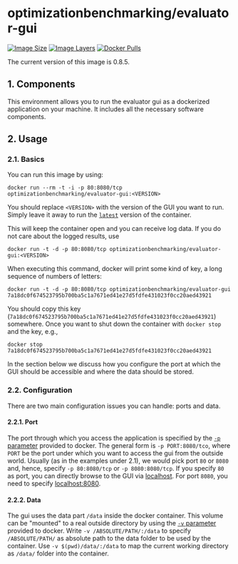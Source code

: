 # optimizationbenchmarking/evaluator-gui

[![Image Size](https://img.shields.io/imagelayers/image-size/optimizationbenchmarking/evaluator-gui/latest.svg)](https://hub.docker.com/r/optimizationbenchmarking/evaluator-gui/)
[![Image Layers](https://img.shields.io/imagelayers/layers/optimizationbenchmarking/evaluator-gui/latest.svg)](https://hub.docker.com/r/optimizationbenchmarking/evaluator-gui/)
[![Docker Pulls](https://img.shields.io/docker/pulls/optimizationbenchmarking/evaluator-gui.svg)](https://hub.docker.com/r/optimizationbenchmarking/evaluator-gui/)

The current version of this image is 0.8.5.

## 1. Components

This environment allows you to run the evaluator gui as a dockerized application on your machine. It includes all the necessary software components.

## 2. Usage

### 2.1. Basics

You can run this image by using:

    docker run --rm -t -i -p 80:8080/tcp optimizationbenchmarking/evaluator-gui:<VERSION>
  
You should replace `<VERSION>` with the version of the GUI you want to run. Simply leave it away to run the [`latest`](https://hub.docker.com/r/optimizationbenchmarking/evaluator-gui/tags/) version of the container.
  
This will keep the container open and you can receive log data. If you do not care about the logged results, use

    docker run -t -d -p 80:8080/tcp optimizationbenchmarking/evaluator-gui:<VERSION>
    
When executing this command, docker will print some kind of key, a long sequence of numbers of letters:

    docker run -t -d -p 80:8080/tcp optimizationbenchmarking/evaluator-gui
    7a18dc0f674523795b700ba5c1a7671ed41e27d5fdfe431023f0cc20aed43921

 You should copy this key (`7a18dc0f674523795b700ba5c1a7671ed41e27d5fdfe431023f0cc20aed43921`) somewhere. Once you want to shut down the container with `docker stop` and the key, e.g.,
 
    docker stop 7a18dc0f674523795b700ba5c1a7671ed41e27d5fdfe431023f0cc20aed43921
    
In the section below we discuss how you configure the port at which the GUI should be accessible and where the data should be stored.
    
### 2.2. Configuration


There are two main configuration issues you can handle: ports and data.

#### 2.2.1. Port

The port through which you access the application is specified by the [`-p` parameter](http://docs.docker.com/engine/reference/run/#expose-incoming-ports) provided to docker. The general form is `-p PORT:8080/tco`, where `PORT` be the port under which you want to access the gui from the outside world. Usually (as in the examples under 2.1), we would pick port `80` or `8080` and, hence, specify  `-p 80:8080/tcp` or `-p 8080:8080/tcp`. If you specify `80` as port, you can directly browse to the GUI via [localhost](http://localhost). For port `8080`, you need to specify [localhost:8080](http://localhost:8080).


#### 2.2.2. Data

The gui uses the data part `/data` inside the docker container. This volume can be "mounted" to a real outside directory by using the [`-v` parameter](https://docs.docker.com/engine/userguide/containers/dockervolumes#mount-a-host-directory-as-a-data-volume) provided to docker. Write `-v /ABSOLUTE/PATH/:/data` to specify `/ABSOLUTE/PATH/` as absolute path to the data folder to be used by the container. Use `-v $(pwd)/data/:/data` to map the current working directory as `/data/` folder into the container.